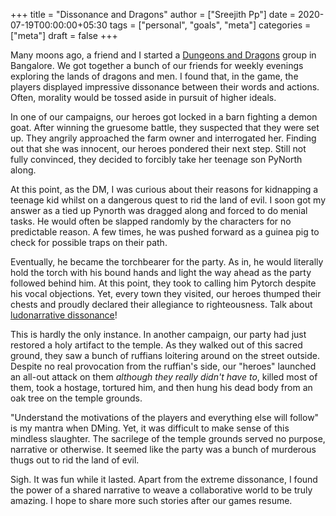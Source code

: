 +++
title = "Dissonance and Dragons"
author = ["Sreejith Pp"]
date = 2020-07-19T00:00:00+05:30
tags = ["personal", "goals", "meta"]
categories = ["meta"]
draft = false
+++

Many moons ago, a friend and I started a [Dungeons and Dragons](https://en.wikipedia.org/wiki/Dungeons%5F%26%5FDragons) group in Bangalore. We got together a bunch of our friends for weekly evenings exploring the lands of dragons and men. I found that, in the game, the players displayed impressive dissonance between their words and actions. Often, morality would be tossed aside in pursuit of higher ideals.

In one of our campaigns, our heroes got locked in a barn fighting a demon goat. After winning the gruesome battle, they suspected that they were set up. They angrily approached the farm owner and interrogated her. Finding out that she was innocent, our heroes pondered their next step. Still not fully convinced, they decided to forcibly take her teenage son PyNorth along.

At this point, as the DM, I was curious about their reasons for kidnapping a teenage kid whilst on a dangerous quest to rid the land of evil. I soon got my answer as a tied up Pynorth was dragged along and forced to do menial tasks. He would often be slapped randomly by the characters for no predictable reason. A few times, he was pushed forward as a guinea pig to check for possible traps on their path.

Eventually, he became the torchbearer for the party. As in, he would literally hold the torch with his bound hands and light the way ahead as the party followed behind him. At this point, they took to calling him Pytorch despite his vocal objections. Yet, every town they visited, our heroes thumped their chests and proudly declared their allegiance to righteousness. Talk about [ludonarrative dissonance](https://en.wikipedia.org/wiki/Ludonarrative%5Fdissonance)!

This is hardly the only instance. In another campaign, our party had just restored a holy artifact to the temple. As they walked out of this sacred ground, they saw a bunch of ruffians loitering around on the street outside. Despite no real provocation from the ruffian's side, our "heroes" launched an all-out attack on them _although they really didn't have to_, killed most of them, took a hostage, tortured him, and then hung his dead body from an oak tree on the temple grounds.

"Understand the motivations of the players and everything else will follow" is my mantra when DMing. Yet, it was difficult to make sense of this mindless slaughter. The sacrilege of the temple grounds served no purpose, narrative or otherwise. It seemed like the party was a bunch of murderous thugs out to rid the land of evil.

Sigh. It was fun while it lasted. Apart from the extreme dissonance, I found the power of a shared narrative to weave a collaborative world to be truly amazing. I hope to share more such stories after our games resume.
